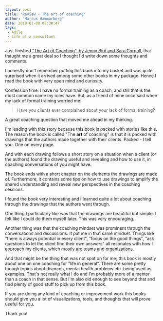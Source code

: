 ```yaml
---
layout: post
title: "Review - The art of coaching"
author: "Marcus Hammarberg"
date: 2018-03-08 08:30:47
tags:
 - Agile
 - Life of a consultant
---
```


Just finished ["The Art of Coaching", by Jenny Bird and Sara Gornall](https://www.amazon.com/dp/113889186X/), that thaught me a great deal so I thought I'd write down some thoughts and comments. 

I honestly don't remember putting this book into my basket and was quite surprised when it arrived among some other books in my package. Hence I read the book with very open mind and curiosity. 

<a name='more'></a>

Confession time: I have no formal training as a coach, and still that is the most common name my roles have. But, as a friend of mine once said when my lack of formal training worried me:

> Have you clients ever complained about your lack of formal training? 

A great coaching question that moved me ahead in my thinking. 



I'm leading with this story because this book is packed with stories like this. The reason the book is called "The **art** of coaching" is that it is packed with drawings that the authors made together with their clients. Packed - I tell you. One on every page. 

And with each drawing follows a short story on a situation when a client (or the authors) found the drawing useful and revealing and how to use it, in coaching conversations of you might have.

The book ends with a short chapter on the elements the drawings are made of. Furthermore, it contains some tips on how to use drawings to amplify the shared understanding and reveal new perspectives in the coaching sessions. 



I found the book very interesting and I learned quite a lot about coaching through the drawings that the authors went through. 

One thing I particularly like was that the drawings are beautiful but simple. I felt like I could do them myself later. This was very encouraging. 

Another thing was that the coaching mindset was prominent through the conversations and discussions. It put me in that same mindset. Things like "there is always potential in every client", "focus on the good things", "ask questions to let the client find their own answers" all resonates with how I approach my clients, which mostly are teams and organizations. 

And that might be the thing that was not spot on for me; this book is mostly about one on one coaching for "life in general". There are some pretty though topics about divorces, mental health problems etc. being used as examples. That's not really what I do and I'm probably more of a mentor than a coach in that sense. But I'm also old enough to see beyond that and find plenty of good stuff to pick up from this book. 

If you are doing any kind of coaching or improvement work this books should give you a lot of visualizations, tools, and thoughts that will prove useful for you. 

Thank you! 

